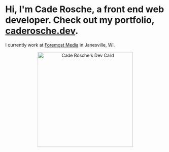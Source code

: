 # Hi, I'm Cade Rosche, a front end web developer. Check out my portfolio, [caderosche.dev](https://caderosche.dev).

I currently work at [Foremost Media](https://www.foremostmedia.com/) in Janesville, WI. 

<p align="center">
<a href="https://app.daily.dev/crosche"><img src="https://api.daily.dev/devcards/333861b291c549e29e4042b8507beef4.png?r=5gv" width="300" alt="Cade Rosche's Dev Card"/></a>
</p>
<!--
**cprosche/cprosche** is a ✨ _special_ ✨ repository because its `README.md` (this file) appears on your GitHub profile.

Here are some ideas to get you started:

- 🔭 I’m currently working on ...
- 🌱 I’m currently learning ...
- 👯 I’m looking to collaborate on ...
- 🤔 I’m looking for help with ...
- 💬 Ask me about ...
- 📫 How to reach me: ...
- 😄 Pronouns: ...
- ⚡ Fun fact: ...
-->
